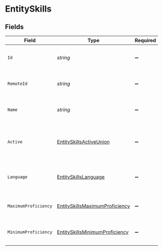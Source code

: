# EntitySkills


## Fields

| Field                                                                                       | Type                                                                                        | Required                                                                                    | Description                                                                                 | Example                                                                                     |
| ------------------------------------------------------------------------------------------- | ------------------------------------------------------------------------------------------- | ------------------------------------------------------------------------------------------- | ------------------------------------------------------------------------------------------- | ------------------------------------------------------------------------------------------- |
| `Id`                                                                                        | *string*                                                                                    | :heavy_minus_sign:                                                                          | The ID associated with this skill                                                           | 16873-IT345                                                                                 |
| `RemoteId`                                                                                  | *string*                                                                                    | :heavy_minus_sign:                                                                          | Provider's unique identifier                                                                | 8187e5da-dc77-475e-9949-af0f1fa4e4e3                                                        |
| `Name`                                                                                      | *string*                                                                                    | :heavy_minus_sign:                                                                          | The name associated with this skill                                                         | Information-Technology                                                                      |
| `Active`                                                                                    | [EntitySkillsActiveUnion](../../Models/Components/EntitySkillsActiveUnion.md)               | :heavy_minus_sign:                                                                          | Whether the skill is active and therefore available for use                                 | true                                                                                        |
| `Language`                                                                                  | [EntitySkillsLanguage](../../Models/Components/EntitySkillsLanguage.md)                     | :heavy_minus_sign:                                                                          | The language associated with this skill                                                     |                                                                                             |
| `MaximumProficiency`                                                                        | [EntitySkillsMaximumProficiency](../../Models/Components/EntitySkillsMaximumProficiency.md) | :heavy_minus_sign:                                                                          | The proficiency level of the skill                                                          |                                                                                             |
| `MinimumProficiency`                                                                        | [EntitySkillsMinimumProficiency](../../Models/Components/EntitySkillsMinimumProficiency.md) | :heavy_minus_sign:                                                                          | The proficiency level of the skill                                                          |                                                                                             |
